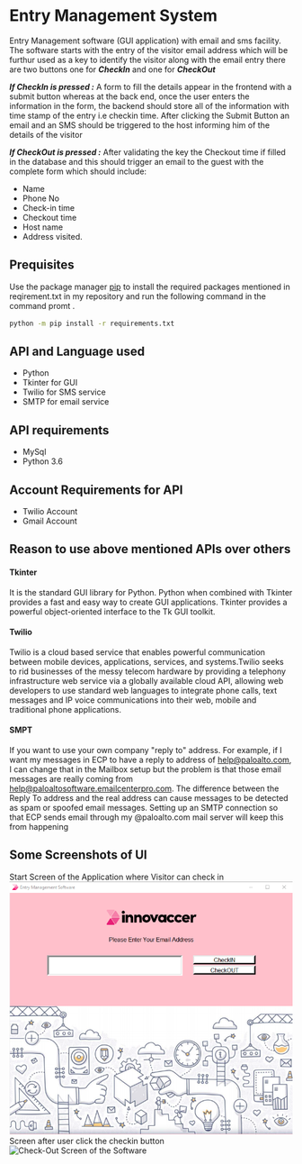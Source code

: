 # Entry Management System

Entry Management software (GUI application) with email and sms facility.
The software starts with the entry of the visitor email address which will be furthur used as a key to identify the visitor along with the email entry there are two buttons one for ***CheckIn*** and one for ***CheckOut***

***If **CheckIn** is pressed   :***
A form to fill the details appear in the frontend with a submit button whereas at the back end, once the user enters the information in the form, the backend should store all of the information with time stamp of the entry i.e checkin time. After clicking the Submit Button an email and an SMS should be triggered to the host informing him of the details of the visitor

***If **CheckOut** is pressed   :*** After validating the key the Checkout time if filled in the database and this should trigger an email to the guest with the complete form which should include:

* Name 
* Phone No
* Check-in time
* Checkout time
* Host name 
* Address visited.




## Prequisites

Use the package manager [pip](https://pip.pypa.io/en/stable/) to install the required packages mentioned in reqirement.txt in my repository and run the following command in the command promt .

```bash
python -m pip install -r requirements.txt
```

## API and Language used

* Python
* Tkinter for GUI
* Twilio for SMS service
* SMTP for email service

## API requirements ##
* MySql
* Python 3.6

## Account Requirements for API
* Twilio Account 
* Gmail Account 
 
## Reason to use above mentioned APIs over others 
#### Tkinter #### 
It is the standard GUI library for Python. Python when combined with Tkinter provides a fast and easy way to create GUI applications. Tkinter provides a powerful object-oriented interface to the Tk GUI toolkit.

#### Twilio ####
Twilio is a cloud based service that enables powerful communication between mobile devices, applications, services, and systems.Twilio seeks to rid businesses of the messy telecom hardware by providing a telephony infrastructure web service via a globally available cloud API, allowing web developers to use standard web languages to integrate phone calls, text messages and IP voice communications into their web, mobile and traditional phone applications.

#### SMPT ####
If you want to use your own company "reply to" address. For example, if I want my messages in ECP to have a reply to address of help@paloalto.com, I can change that in the Mailbox setup but the problem is that those email messages are really coming from help@paloaltosoftware.emailcenterpro.com. The difference between the Reply To address and the real address can cause messages to be detected as spam or spoofed email messages. Setting up an SMTP connection so that ECP sends email through my @paloalto.com mail server will keep this from happening

## Some Screenshots of UI

Start Screen of the Application where Visitor can check in
![Start Screen of the Software](https://github.com/gautambhatia2502/Entry-Management-System/blob/master/images/main1.PNG)
Screen after user click the checkin button
![Check-Out Screen of the Software](https://github.com/gautambhatia2502/Entry-Management-System/master/images/checkin.PNG)
